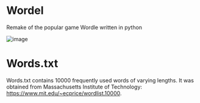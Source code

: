 # Wordel
Remake of the popular game Wordle written in python

![image](https://user-images.githubusercontent.com/57397563/152904131-d7ecd7b8-a17c-4b78-9244-ff4a1023d11f.png)

# Words.txt
Words.txt contains 10000 frequently used words of varying lengths. It was obtained from Massachusetts Institute of Technology: https://www.mit.edu/~ecprice/wordlist.10000. 
